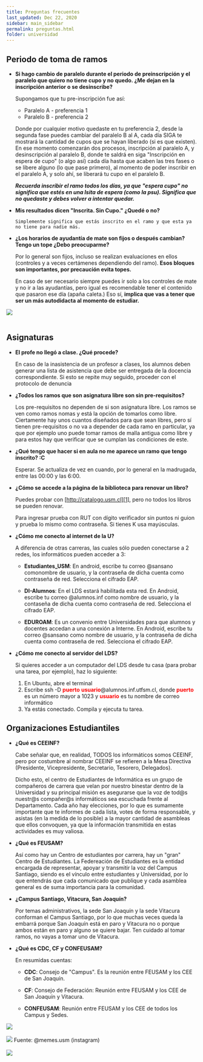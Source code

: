 ```yaml
---
title: Preguntas frecuentes
last_updated: Dec 22, 2020
sidebar: main_sidebar
permalink: preguntas.html
folder: universidad
---
```


## Periodo de toma de ramos

* 	**Si hago cambio de paralelo durante el periodo de preinscripción y el paralelo que quiero no tiene cupo y no quedo. ¿Me dejan en la inscripción anterior o se desinscribe?**

	Supongamos que tu pre-inscripción fue así:

	* Paralelo A - preferencia 1
	* Paralelo B - preferencia 2

	Donde por cualquier motivo quedaste en tu preferencia 2, desde la segunda fase puedes cambiar del paralelo B al A, cada día SIGA te mostrará la cantidad de cupos que se hayan liberado (si es que existen). En ese momento comenzarán dos procesos, inscripción al paralelo A, y desinscripción al paralelo B, donde te saldrá en siga "Inscripción en espera de cupo" (o algo así) cada día hasta que acaben las tres fases o se libere alguno (lo que pase primero), al momento de poder inscribir en el paralelo A, y solo ahí, se liberará tu cupo en el paralelo B.

	**_Recuerda inscribir el ramo todos los días, ya que "espera cupo" no significa que estés en una lsita de espera (como la psu). Significa que no quedaste y debes volver a intentar quedar._**

*	**Mis resultados dicen "Inscrita. Sin Cupo." ¿Quedé o no?**
 	
 		Simplemente significa que estás inscrito en el ramo y que esta ya no tiene para nadie más.

*	**¿Los horarios de ayudantía de mate son fijos o después cambian? Tengo un tope ¿Debo preocuparme?** 

	Por lo general son fijos, incluso se realizan evaluaciones en ellos (controles y a veces certámenes dependiendo del ramo). **Esos bloques son importantes, por precaución evita topes.**

	En caso de ser necesario siempre puedes ir solo a los controles de mate y no ir a las ayudantías, pero igual es recomendable tener el contenido que pasaron ese día (apaña caleta.) Eso sí, **implica que vas a tener que ser un más autodidacta al momento de estudiar.**

<div class="text-center mb-3">
    <img src="{{ site.baseurl }}/images/universidad/horario_gustar.png">
</div><br>

## Asignaturas

*	**El profe no llegó a clase. ¿Qué procede?**

	En caso de la inasistencia de un profesor a clases, los alumnos deben generar una lista de asistencia que debe ser entregada de la docencia correspondiente. Si esto se repite muy seguido, proceder con el protocolo de denuncia

*	**¿Todos los ramos que son asignatura libre son sin pre-requisitos?**

	Los pre-requisitos no dependen de si son asignatura libre. Los ramos se ven como ramos nomas y está la opción de tomarlos como libre. Ciertamente hay unos cuantos diseñados para que sean libres, pero sí tienen pre-requisitos o no va a depender de cada ramo en particular, ya que por ejemplo uno puede tomar ramos de malla antigua como libre y para estos hay que verificar que se cumplan las condiciones de este.

*	**¿Qué tengo que hacer si en aula no me aparece un ramo que tengo inscrito? :C**
	
	Esperar. Se actualiza de vez en cuando, por lo general en la madrugada, entre las 00:00 y las 6:00.
	
*	**¿Cómo se accede a la página de la biblioteca para renovar un libro?**

	Puedes probar con [http://catalogo.usm.cl][1], pero no todos los libros se pueden renovar.

	Para ingresar prueba con RUT con dígito verificador sin puntos ni guion y prueba lo mismo como contraseña. Si tienes K usa mayúsculas.

* 	**¿Cómo me conecto al internet de la U?**

	A diferencia de otras carreras, las cuales sólo pueden conectarse a 2 redes, los informáticos pueden acceder a 3:

	* **Estudiantes_USM**: En android, escribe tu correo @sansano comonombre de usuario, y la contraseña de dicha cuenta como contraseña de red. Selecciona el cifrado EAP.

	* **DI-Alumnos**: En el LDS estará habilitada esta red. En Android, escribe tu correo @alumnos.inf como nombre de usuario, y la contaseña de dicha cuenta como contraseña de red. Selecciona el cifrado EAP.

	* **EDUROAM**: Es un convenio entre Universidades para que alumnos y docentes accedan a una conexión a Interne. En Android, escribe tu correo @sansano como nombre de usuario, y la contraseña de dicha cuenta como contraseña de red. Selecciona el cifrado EAP.

*	**¿Cómo me conecto al servidor del LDS?**

	Si quieres acceder a un computador del LDS desde tu casa (para probar una tarea, por ejemplo), haz lo siguiente:

	1. En Ubuntu, abre el terminal
	2. Escribe ssh -D <b style="color: red">puerto</b> <b style="color: red">usuario</b>@alumnos.inf.utfsm.cl, donde <b style="color: red">puerto</b> es un número mayor a 1023 y <b style="color: red">usuario</b> es tu nombre de correo informático
	3. Ya estás conectado. Compila y ejecuta tu tarea.

## Organizaciones Estudiantiles

*	**¿Qué es CEEINF?**
	
	Cabe señalar que, en realidad, TODOS los informáticos somos CEEINF, pero por costumbre al nombrar CEEINF se refieren a la Mesa Directiva (Presidente, Vicepresidente, Secretario, Tesorero, Delegados).

	Dicho esto, el centro de Estudiantes de Informática es un grupo de compañeros de carrera que velan por nuestro binestar dentro de la Universidad y su principal misión es asegurarse que la voz de tod@s nuestr@s compañer@s informáticos sea escuchada frente al Departamento. Cada año hay elecciones, por lo que es sumamente importante que te informes de cada lista, votes de forma responsable, y asistas (en la medida de lo posible) a la mayor cantidad de asambleas que ellos convoquen, ya que la información transmitida en estas actividades es muy valiosa.

*	**¿Qué es FEUSAM?**

	Así como hay un Centro de estudiantes por carrera, hay un "gran" Centro de Estudiantes. La Federeación de Estudiantes es la entidad encargada de representar, apoyar y transmitir la voz del Campus Santiago, siendo es el vínculo entre estudiantes y Universidad, por lo que entendrás que cada comunicado que publique y cada asamblea general es de suma importancia para la comunidad.

*	**¿Campus Santiago, Vitacura, San Joaquín?**

	Por temas administrativos, la sede San Joaquín y la sede Vitacura conforman el Campus Santiago, por lo que muchas veces queda la embarrá porque San Joaquín está en paro y Vitacura no o porque ambos están en paro y alguno se quiere bajar. Ten cuidado al tomar ramos, no vayas a tomar uno de Vitacura.

*	**¿Qué es CDC, CF y CONFEUSAM?**
	
	En resumidas cuentas:

	* **CDC**: Consejo de "Campus". Es la reunión entre FEUSAM y los CEE de San Joaquín.

	* **CF**: Consejo de Federación: Reunión entre FEUSAM y los CEE de San Joaquín y Vitacura.

	* **CONFEUSAM**: Reunión entre FEUSAM y los CEE de todos los Campus y Sedes.

<div class="text-center mb-3">
    <img src="{{ site.baseurl }}/images/universidad/organigrama_estudiantes.png">
</div><br>

<div class="text-center mb-3">
    <img src="{{ site.baseurl }}/images/universidad/que_hacer_feusam.png">
    Fuente: @memes.usm (instagram)

</div><br>


<div class="text-center mb-3">
    <img src="{{ site.baseurl }}/images/universidad/horario_llanto.png">
</div><br>

[1]: http://catalogo.usm.cl/